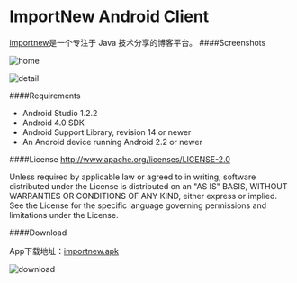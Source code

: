 ImportNew Android Client
========================
[importnew](http://www.importnew.com)是一个专注于 Java 技术分享的博客平台。
####Screenshots

![home](http://7i7hhc.com1.z0.glb.clouddn.com/device-2015-07-09-092935.png)


![detail](http://7i7hhc.com1.z0.glb.clouddn.com/device-2015-07-09-093001.png)

####Requirements

- Android Studio 1.2.2
- Android 4.0 SDK
- Android Support Library, revision 14 or newer
- An Android device running Android 2.2 or newer

####License
http://www.apache.org/licenses/LICENSE-2.0

Unless required by applicable law or agreed to in writing, software distributed under the License is distributed on an "AS IS" BASIS, WITHOUT WARRANTIES OR CONDITIONS OF ANY KIND, either express or implied. See the License for the specific language governing permissions and limitations under the License.

####Download

App下载地址：[importnew.apk](http://7i7hhc.com1.z0.glb.clouddn.com/importnewapp-release_1.0.2.apk)

![download](http://qrapi.cli.im/qr?data=http%253A%252F%252F7i7hhc.com1.z0.glb.clouddn.com%252Fimportnewapp-release_1.0.2.apk&level=H&transparent=false&bgcolor=%23ffffff&forecolor=%23000000&blockpixel=12&marginblock=1&logourl=&size=280&kid=cliim&key=68700be95b434d93d6ac585a306bfde0)





